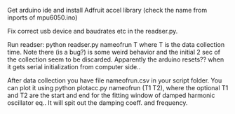 Get arduino ide and install Adfruit accel library (check the name from inports of mpu6050.ino)

Fix correct usb device and baudrates etc in the readser.py.

Run readser: 
python readser.py nameofrun T
where T is the data collection time. Note there (is a bug?) is some weird behavior and the initial 2 sec of the collection seem to be discarded. Apparently the arduino resets?? when it gets serial initialization from computer side..

After data collection you have file nameofrun.csv in your script folder. You can plot it using python plotacc.py nameofrun (T1 T2), where the optional T1 and T2 are the start and end for the fitting window of damped harmonic oscillator eq.. It will spit out the damping coeff. and frequency. 




